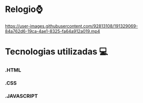 # Relogio⌚

https://user-images.githubusercontent.com/92813108/191329069-84a762d6-19ca-4ae1-8325-fa64a912a019.mp4

# Tecnologias utilizadas 💻

### .HTML

### .CSS

### .JAVASCRIPT
